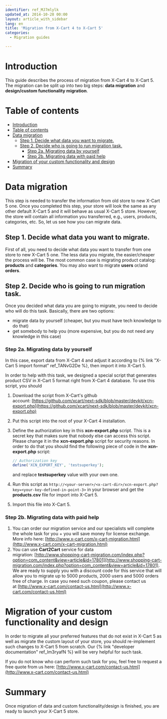 ```yaml
---
identifier: ref_MJ7mlylk
updated_at: 2014-10-28 00:00
layout: article_with_sidebar
lang: en
title: 'Migration from X-Cart 4 to X-Cart 5'
categories:
  - Migration guides

---
```


# Introduction

This guide describes the process of migration from X-Cart 4 to X-Cart 5\. The migration can be split up into two big steps: **data migration** and **design/custom functionality migration**.

# Table of contents

*   [Introduction](#introduction)
*   [Table of contents](#table-of-contents)
*   [Data migration](#data-migration)
    *   [Step 1\. Decide what data you want to migrate.](#step-1-decide-what-data-you-want-to-migrate)
    *   [Step 2\. Decide who is going to run migration task.](#step-2-decide-who-is-going-to-run-migration-task)
        *   [Step 2a. Migrating data by yourself](#step-2a-migrating-data-by-yourself)
        *   [Step 2b. Migrating data with paid help](#step-2b-migrating-data-with-paid-help)
*   [Migration of your custom functionality and design](#migration-of-your-custom-functionality-and-design)
*   [Summary](#summary)

# Data migration

This step is needed to transfer the information from old store to new X-Cart 5 one. Once you completed this step, your store will look the same as any other default X-Cart 5 and it will behave as usual X-Cart 5 store. However, the store will contain all information you transferred, e.g., users, products, categories, etc. So, let us see how you can migrate data.

## Step 1\. Decide what data you want to migrate.

First of all, you need to decide what data you want to transfer from one store to new X-Cart 5 one. The less data you migrate, the easier/cheaper the process will be. The most common case is migrating product catalog: **products** and **categories**. You may also want to migrate **users** or/and **orders**.

## Step 2\. Decide who is going to run migration task.

Once you decided what data you are going to migrate, you need to decide who will do this task. Basically, there are two options:

*   migrate data by yourself (cheaper, but you must have tech knowledge to do that)
*   get somebody to help you (more expensive, but you do not need any knowledge in this case)

### Step 2a. Migrating data by yourself

In this case, export data from X-Cart 4 and adjust it according to {% link "X-Cart 5 import format" ref_TANvG2De %}, then import it into X-Cart 5.

In order to help with this task, we designed a special script that generates product CSV in X-Cart 5 format right from X-Cart 4 database. To use this script, you should

1.  Download the script from X-Cart's github account: [https://github.com/xcart/next-sdk/blob/master/devkit/xcn-export.php](https://github.com/xcart/next-sdk/blob/master/devkit/xcn-export.php)
2.  Put this script into the root of your X-Cart 4 installation.
3.  Define the authorization key in this **xcn-export.php** script. This is a secret key that makes sure that nobody else can access this script. Please change it in the **xcn-export.php** script for security reasons. In order to do that you should find the following piece of code in the **xcn-export.php** script:

    ```php
    // Authorization key
    define('XCN_EXPORT_KEY', 'testsuperkey');
    ```

    and replace **testsuperkey** value with your own one.

4.  Run this script as `http://<your-server>/<x-cart-dir>/xcn-export.php?key=<your-key-defined-in-point-3>` in your browser and get the **products.csv** file for import into X-Cart 5.

5.  Import this file into X-Cart 5.

### Step 2b. Migrating data with paid help

1.  You can order our migration service and our specialists will complete the whole task for you + you will save money for license exchange. More info here: [http://www.x-cart.com/x-cart-migration.html](http://www.x-cart.com/x-cart-migration.html)
2.  You can use **Cart2Cart** service for data migration: [http://www.shopping-cart-migration.com/index.php?option=com_content&view=article&id=17801](http://www.shopping-cart-migration.com/index.php?option=com_content&view=article&id=17801). We are ready to supply you with a discount code for this service that will allow you to migrate up to 5000 products, 2000 users and 5000 orders free of charge. In case you need such coupon, please contact us at [http://www.x-cart.com/contact-us.html](http://www.x-cart.com/contact-us.html)

# Migration of your custom functionality and design

In order to migrate all your preferred features that do not exist in X-Cart 5 as well as migrate the custom layout of your store, you should re-implement such changes to X-Cart 5 from scratch. Our {% link "developer documentation" ref_lm3ryafN %} will be very helpful for such task.

If you do not know who can perform such task for you, feel free to request a free quote from us here: [http://www.x-cart.com/contact-us.html](http://www.x-cart.com/contact-us.html)

# Summary

Once migration of data and custom functionality/design is finished, you are ready to launch your X-Cart 5 store.
